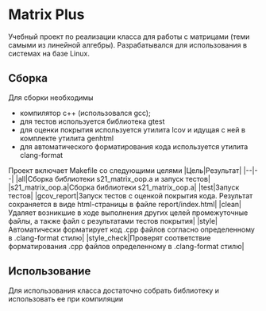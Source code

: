 # Matrix Plus
Учебный проект по реализации класса для работы с матрицами (теми самыми из линейной алгебры). Разрабатывался для использования в системах на базе Linux. 

## Сборка
Для сборки необходимы
* компилятор c++ (использовался gcc);
* для тестов используется библиотека gtest
* для оценки покрытия используется утилита lcov и идущая с ней в комплекте утилита genhtml
* для автоматического форматирования кода используется утилита clang-format

Проект включает Makefile со следующими целями
|Цель|Результат|
|--|--|
|all|Сборка библиотеки s21_matrix_oop.a и запуск тестов|
|s21_matrix_oop.a|Сборка библиотеки s21_matrix_oop.a|
|test|Запуск тестов|
|gcov_report|Запуск тестов с оценкой покрытия кода. Результат сохраняется в виде html-страницы в файле report/index.html|
|clean|Удаляет возникшие в ходе выполнения других целей промежуточные файлы, а также файл с результатами тестов покрытия|
|style|Автоматически форматирует код .cpp файлов согласно определенному в .clang-format стилю|
|style_check|Проверят соответствие форматирования .cpp файлов определенному в .clang-format стилю|

## Использование
Для использования класса достаточно собрать библиотеку и использовать ее при компиляции
